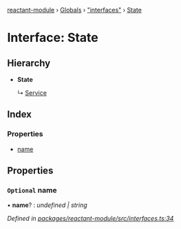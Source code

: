 [reactant-module](../README.md) › [Globals](../globals.md) › ["interfaces"](../modules/_interfaces_.md) › [State](_interfaces_.state.md)

# Interface: State

## Hierarchy

* **State**

  ↳ [Service](_interfaces_.service.md)

## Index

### Properties

* [name](_interfaces_.state.md#optional-name)

## Properties

### `Optional` name

• **name**? : *undefined | string*

*Defined in [packages/reactant-module/src/interfaces.ts:34](https://github.com/unadlib/reactant/blob/aaa61ad/packages/reactant-module/src/interfaces.ts#L34)*
